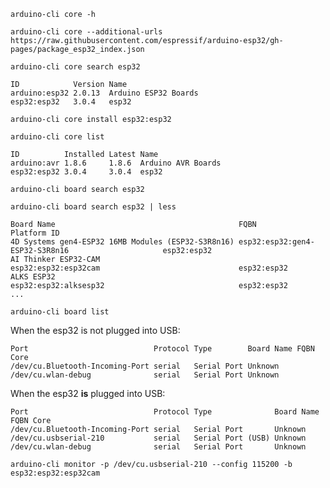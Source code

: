 ```console
arduino-cli core -h
```

```console
arduino-cli core --additional-urls https://raw.githubusercontent.com/espressif/arduino-esp32/gh-pages/package_esp32_index.json
```

```console
arduino-cli core search esp32
```


```console
ID            Version Name
arduino:esp32 2.0.13  Arduino ESP32 Boards
esp32:esp32   3.0.4   esp32
```

```console
arduino-cli core install esp32:esp32
```


```console
arduino-cli core list
```


```console
ID          Installed Latest Name
arduino:avr 1.8.6     1.8.6  Arduino AVR Boards
esp32:esp32 3.0.4     3.0.4  esp32
```

```console
arduino-cli board search esp32
```


```console
arduino-cli board search esp32 | less
```


```console
Board Name                                         FQBN                                               Platform ID
4D Systems gen4-ESP32 16MB Modules (ESP32-S3R8n16) esp32:esp32:gen4-ESP32-S3R8n16                     esp32:esp32
AI Thinker ESP32-CAM                               esp32:esp32:esp32cam                               esp32:esp32
ALKS ESP32                                         esp32:esp32:alksesp32                              esp32:esp32
...
```

```console
arduino-cli board list
```


When the esp32 is not plugged into USB:

```console
Port                            Protocol Type        Board Name FQBN Core
/dev/cu.Bluetooth-Incoming-Port serial   Serial Port Unknown
/dev/cu.wlan-debug              serial   Serial Port Unknown
```
When the esp32 **is** plugged into USB:

```console
Port                            Protocol Type              Board Name FQBN Core
/dev/cu.Bluetooth-Incoming-Port serial   Serial Port       Unknown
/dev/cu.usbserial-210           serial   Serial Port (USB) Unknown
/dev/cu.wlan-debug              serial   Serial Port       Unknown
```

```console
arduino-cli monitor -p /dev/cu.usbserial-210 --config 115200 -b esp32:esp32:esp32cam
```

